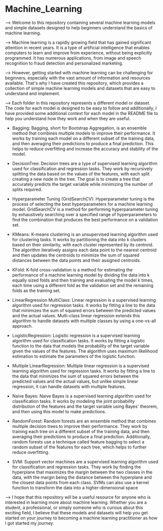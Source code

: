 # Machine_Learning

-->  Welcome to this repository containing several machine learning models and simple datasets designed to help beginners understand the basics of machine learning.

-->  Machine learning is a rapidly growing field that has gained significant attention in recent years. It is a type of artificial intelligence that enables computers to learn and improve from experience, without being explicitly programmed. It has numerous applications, from image and speech recognition to fraud detection and personalized marketing.

-->  However, getting started with machine learning can be challenging for beginners, especially with the vast amount of information and resources available. That's why I have created this repository, which provides a collection of simple machine learning models and datasets that are easy to understand and implement.

-->   Each folder in this repository represents a different model or dataset. The code for each model is designed to be easy to follow and additionally, I have provided some additional context for each model in the README file to help you understand how they work and when they are useful. 

* Bagging: Bagging, short for Bootstrap Aggregation, is an ensemble method that combines multiple models to improve their performance. It works by training each model on a different subset of the training data, and then averaging their predictions to produce a final prediction. This helps to reduce overfitting and increase the accuracy and stability of the model.

* DecisionTree: Decision trees are a type of supervised learning algorithm used for classification and regression tasks. They work by recursively splitting the data based on the values of the features, with each split creating a new node in the tree. The goal is to create a tree that accurately predicts the target variable while minimizing the number of splits required.

* Hyperparameter Tuning (GridSearchCV): Hyperparameter tuning is the process of selecting the best hyperparameters for a machine learning model. GridSearchCV is a method for performing hyperparameter tuning by exhaustively searching over a specified range of hyperparameters to find the combination that produces the best performance on a validation set.

* KMeans: K-means clustering is an unsupervised learning algorithm used for clustering tasks. It works by partitioning the data into k clusters based on their similarity, with each cluster represented by its centroid. The algorithm iteratively assigns each data point to the nearest centroid and then updates the centroids to minimize the sum of squared distances between the data points and their assigned centroids.

* KFold: K-fold cross-validation is a method for estimating the performance of a machine learning model by dividing the data into k equally sized folds and then training and evaluating the model k times, each time using a different fold as the validation set and the remaining folds as the training set.

* LinearRegression MultiClass: Linear regression is a supervised learning algorithm used for regression tasks. It works by fitting a line to the data that minimizes the sum of squared errors between the predicted values and the actual values. Multi-class linear regression extends this algorithm to handle datasets with multiple classes by using a one-vs-all approach.

* LogisticRegression: Logistic regression is a supervised learning algorithm used for classification tasks. It works by fitting a logistic function to the data that models the probability of the target variable given the values of the features. The algorithm uses maximum likelihood estimation to estimate the parameters of the logistic function.

* Multiple LinearRegression: Multiple linear regression is a supervised learning algorithm used for regression tasks. It works by fitting a line to the data that minimizes the sum of squared errors between the predicted values and the actual values, but unlike simple linear regression, it can handle datasets with multiple features.

* Naive Bayes: Naive Bayes is a supervised learning algorithm used for classification tasks. It works by modeling the joint probability distribution of the features and the target variable using Bayes' theorem, and then using this model to make predictions.


* RandomForest: Random forests are an ensemble method that combines multiple decision trees to improve their performance. They work by training each tree on a different subset of the training data, and then averaging their predictions to produce a final prediction. Additionally, random forests use a technique called feature bagging to select a random subset of the features for each tree, which helps to further reduce overfitting.

* SVM: Support vector machines are a supervised learning algorithm used for classification and regression tasks. They work by finding the hyperplane that maximizes the margin between the two classes in the data, with the margin being the distance between the hyperplane and the closest data points from each class. SVMs can also use a kernel function to transform the data into a higher-dimensional space

--> I hope that this repository will be a useful resource for anyone who is interested in learning more about machine learning. Whether you are a student, a professional, or simply someone who is curious about this exciting field, I believe that these models and datasets will help you get started on your journey to becoming a machine learning practitioner as how I got started my journey.
